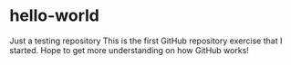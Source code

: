 # hello-world
Just a testing repository
This is the first GitHub repository exercise that I started.
Hope to get more understanding on how GitHub works!
